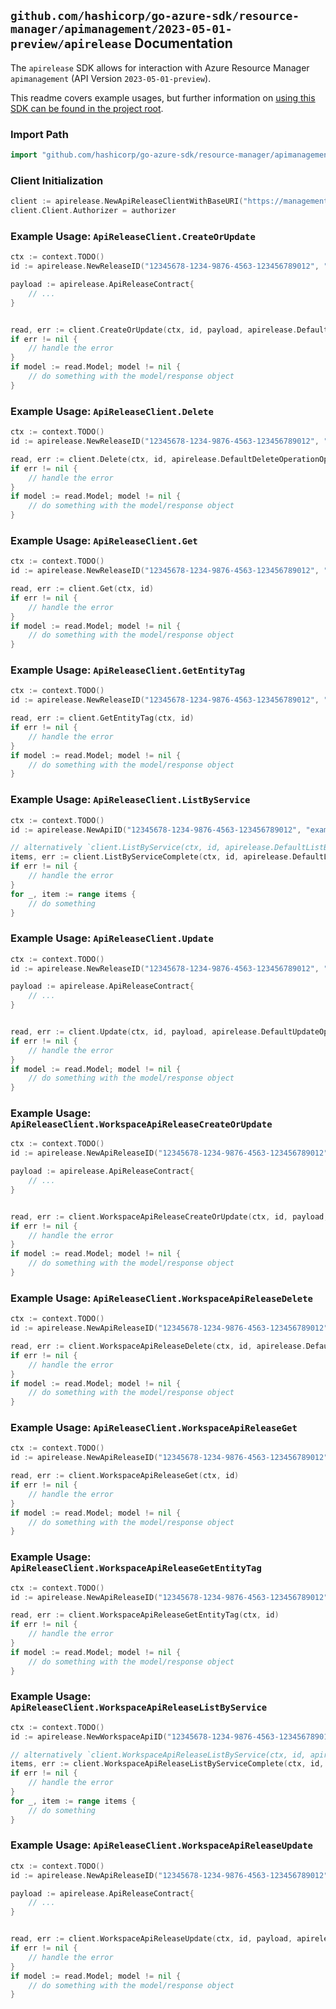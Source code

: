 
## `github.com/hashicorp/go-azure-sdk/resource-manager/apimanagement/2023-05-01-preview/apirelease` Documentation

The `apirelease` SDK allows for interaction with Azure Resource Manager `apimanagement` (API Version `2023-05-01-preview`).

This readme covers example usages, but further information on [using this SDK can be found in the project root](https://github.com/hashicorp/go-azure-sdk/tree/main/docs).

### Import Path

```go
import "github.com/hashicorp/go-azure-sdk/resource-manager/apimanagement/2023-05-01-preview/apirelease"
```


### Client Initialization

```go
client := apirelease.NewApiReleaseClientWithBaseURI("https://management.azure.com")
client.Client.Authorizer = authorizer
```


### Example Usage: `ApiReleaseClient.CreateOrUpdate`

```go
ctx := context.TODO()
id := apirelease.NewReleaseID("12345678-1234-9876-4563-123456789012", "example-resource-group", "serviceName", "apiId", "releaseId")

payload := apirelease.ApiReleaseContract{
	// ...
}


read, err := client.CreateOrUpdate(ctx, id, payload, apirelease.DefaultCreateOrUpdateOperationOptions())
if err != nil {
	// handle the error
}
if model := read.Model; model != nil {
	// do something with the model/response object
}
```


### Example Usage: `ApiReleaseClient.Delete`

```go
ctx := context.TODO()
id := apirelease.NewReleaseID("12345678-1234-9876-4563-123456789012", "example-resource-group", "serviceName", "apiId", "releaseId")

read, err := client.Delete(ctx, id, apirelease.DefaultDeleteOperationOptions())
if err != nil {
	// handle the error
}
if model := read.Model; model != nil {
	// do something with the model/response object
}
```


### Example Usage: `ApiReleaseClient.Get`

```go
ctx := context.TODO()
id := apirelease.NewReleaseID("12345678-1234-9876-4563-123456789012", "example-resource-group", "serviceName", "apiId", "releaseId")

read, err := client.Get(ctx, id)
if err != nil {
	// handle the error
}
if model := read.Model; model != nil {
	// do something with the model/response object
}
```


### Example Usage: `ApiReleaseClient.GetEntityTag`

```go
ctx := context.TODO()
id := apirelease.NewReleaseID("12345678-1234-9876-4563-123456789012", "example-resource-group", "serviceName", "apiId", "releaseId")

read, err := client.GetEntityTag(ctx, id)
if err != nil {
	// handle the error
}
if model := read.Model; model != nil {
	// do something with the model/response object
}
```


### Example Usage: `ApiReleaseClient.ListByService`

```go
ctx := context.TODO()
id := apirelease.NewApiID("12345678-1234-9876-4563-123456789012", "example-resource-group", "serviceName", "apiId")

// alternatively `client.ListByService(ctx, id, apirelease.DefaultListByServiceOperationOptions())` can be used to do batched pagination
items, err := client.ListByServiceComplete(ctx, id, apirelease.DefaultListByServiceOperationOptions())
if err != nil {
	// handle the error
}
for _, item := range items {
	// do something
}
```


### Example Usage: `ApiReleaseClient.Update`

```go
ctx := context.TODO()
id := apirelease.NewReleaseID("12345678-1234-9876-4563-123456789012", "example-resource-group", "serviceName", "apiId", "releaseId")

payload := apirelease.ApiReleaseContract{
	// ...
}


read, err := client.Update(ctx, id, payload, apirelease.DefaultUpdateOperationOptions())
if err != nil {
	// handle the error
}
if model := read.Model; model != nil {
	// do something with the model/response object
}
```


### Example Usage: `ApiReleaseClient.WorkspaceApiReleaseCreateOrUpdate`

```go
ctx := context.TODO()
id := apirelease.NewApiReleaseID("12345678-1234-9876-4563-123456789012", "example-resource-group", "serviceName", "workspaceId", "apiId", "releaseId")

payload := apirelease.ApiReleaseContract{
	// ...
}


read, err := client.WorkspaceApiReleaseCreateOrUpdate(ctx, id, payload, apirelease.DefaultWorkspaceApiReleaseCreateOrUpdateOperationOptions())
if err != nil {
	// handle the error
}
if model := read.Model; model != nil {
	// do something with the model/response object
}
```


### Example Usage: `ApiReleaseClient.WorkspaceApiReleaseDelete`

```go
ctx := context.TODO()
id := apirelease.NewApiReleaseID("12345678-1234-9876-4563-123456789012", "example-resource-group", "serviceName", "workspaceId", "apiId", "releaseId")

read, err := client.WorkspaceApiReleaseDelete(ctx, id, apirelease.DefaultWorkspaceApiReleaseDeleteOperationOptions())
if err != nil {
	// handle the error
}
if model := read.Model; model != nil {
	// do something with the model/response object
}
```


### Example Usage: `ApiReleaseClient.WorkspaceApiReleaseGet`

```go
ctx := context.TODO()
id := apirelease.NewApiReleaseID("12345678-1234-9876-4563-123456789012", "example-resource-group", "serviceName", "workspaceId", "apiId", "releaseId")

read, err := client.WorkspaceApiReleaseGet(ctx, id)
if err != nil {
	// handle the error
}
if model := read.Model; model != nil {
	// do something with the model/response object
}
```


### Example Usage: `ApiReleaseClient.WorkspaceApiReleaseGetEntityTag`

```go
ctx := context.TODO()
id := apirelease.NewApiReleaseID("12345678-1234-9876-4563-123456789012", "example-resource-group", "serviceName", "workspaceId", "apiId", "releaseId")

read, err := client.WorkspaceApiReleaseGetEntityTag(ctx, id)
if err != nil {
	// handle the error
}
if model := read.Model; model != nil {
	// do something with the model/response object
}
```


### Example Usage: `ApiReleaseClient.WorkspaceApiReleaseListByService`

```go
ctx := context.TODO()
id := apirelease.NewWorkspaceApiID("12345678-1234-9876-4563-123456789012", "example-resource-group", "serviceName", "workspaceId", "apiId")

// alternatively `client.WorkspaceApiReleaseListByService(ctx, id, apirelease.DefaultWorkspaceApiReleaseListByServiceOperationOptions())` can be used to do batched pagination
items, err := client.WorkspaceApiReleaseListByServiceComplete(ctx, id, apirelease.DefaultWorkspaceApiReleaseListByServiceOperationOptions())
if err != nil {
	// handle the error
}
for _, item := range items {
	// do something
}
```


### Example Usage: `ApiReleaseClient.WorkspaceApiReleaseUpdate`

```go
ctx := context.TODO()
id := apirelease.NewApiReleaseID("12345678-1234-9876-4563-123456789012", "example-resource-group", "serviceName", "workspaceId", "apiId", "releaseId")

payload := apirelease.ApiReleaseContract{
	// ...
}


read, err := client.WorkspaceApiReleaseUpdate(ctx, id, payload, apirelease.DefaultWorkspaceApiReleaseUpdateOperationOptions())
if err != nil {
	// handle the error
}
if model := read.Model; model != nil {
	// do something with the model/response object
}
```

